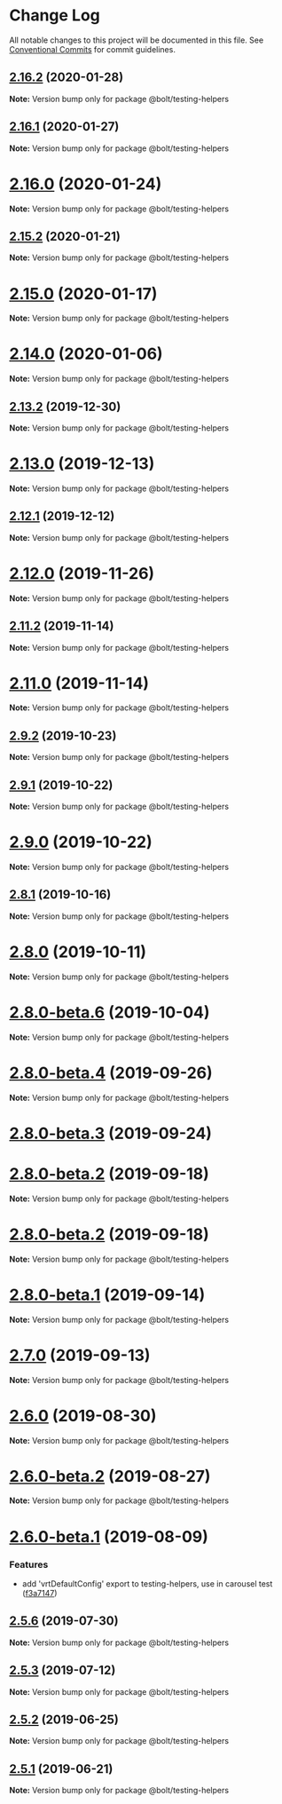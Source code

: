 # Change Log

All notable changes to this project will be documented in this file.
See [Conventional Commits](https://conventionalcommits.org) for commit guidelines.

## [2.16.2](https://github.com/bolt-design-system/bolt/tree/master/packages/testing-helpers/compare/v2.16.1...v2.16.2) (2020-01-28)

**Note:** Version bump only for package @bolt/testing-helpers





## [2.16.1](https://github.com/bolt-design-system/bolt/tree/master/packages/testing-helpers/compare/v2.16.0...v2.16.1) (2020-01-27)

**Note:** Version bump only for package @bolt/testing-helpers





# [2.16.0](https://github.com/bolt-design-system/bolt/tree/master/packages/testing-helpers/compare/v2.15.2...v2.16.0) (2020-01-24)

**Note:** Version bump only for package @bolt/testing-helpers





## [2.15.2](https://github.com/bolt-design-system/bolt/tree/master/packages/testing-helpers/compare/v2.15.1...v2.15.2) (2020-01-21)

**Note:** Version bump only for package @bolt/testing-helpers





# [2.15.0](https://github.com/bolt-design-system/bolt/tree/master/packages/testing-helpers/compare/v2.14.3...v2.15.0) (2020-01-17)

**Note:** Version bump only for package @bolt/testing-helpers





# [2.14.0](https://github.com/bolt-design-system/bolt/tree/master/packages/testing-helpers/compare/v2.13.3...v2.14.0) (2020-01-06)

**Note:** Version bump only for package @bolt/testing-helpers





## [2.13.2](https://github.com/bolt-design-system/bolt/tree/master/packages/testing-helpers/compare/v2.13.1...v2.13.2) (2019-12-30)

**Note:** Version bump only for package @bolt/testing-helpers





# [2.13.0](https://github.com/bolt-design-system/bolt/tree/master/packages/testing-helpers/compare/v2.12.1...v2.13.0) (2019-12-13)

**Note:** Version bump only for package @bolt/testing-helpers





## [2.12.1](https://github.com/bolt-design-system/bolt/tree/master/packages/testing-helpers/compare/v2.12.0...v2.12.1) (2019-12-12)

**Note:** Version bump only for package @bolt/testing-helpers





# [2.12.0](https://github.com/bolt-design-system/bolt/tree/master/packages/testing-helpers/compare/v2.11.4...v2.12.0) (2019-11-26)

**Note:** Version bump only for package @bolt/testing-helpers





## [2.11.2](https://github.com/bolt-design-system/bolt/tree/master/packages/testing-helpers/compare/v2.11.1...v2.11.2) (2019-11-14)

**Note:** Version bump only for package @bolt/testing-helpers





# [2.11.0](https://github.com/bolt-design-system/bolt/tree/master/packages/testing-helpers/compare/v2.10.0...v2.11.0) (2019-11-14)

**Note:** Version bump only for package @bolt/testing-helpers





## [2.9.2](https://github.com/bolt-design-system/bolt/tree/master/packages/testing-helpers/compare/v2.9.1...v2.9.2) (2019-10-23)

**Note:** Version bump only for package @bolt/testing-helpers





## [2.9.1](https://github.com/bolt-design-system/bolt/tree/master/packages/testing-helpers/compare/v2.9.0...v2.9.1) (2019-10-22)

**Note:** Version bump only for package @bolt/testing-helpers





# [2.9.0](https://github.com/bolt-design-system/bolt/tree/master/packages/testing-helpers/compare/v2.8.3...v2.9.0) (2019-10-22)

**Note:** Version bump only for package @bolt/testing-helpers





## [2.8.1](https://github.com/bolt-design-system/bolt/tree/master/packages/testing-helpers/compare/v2.8.0...v2.8.1) (2019-10-16)

**Note:** Version bump only for package @bolt/testing-helpers





# [2.8.0](https://github.com/bolt-design-system/bolt/tree/master/packages/testing-helpers/compare/v2.8.0-beta.6...v2.8.0) (2019-10-11)

**Note:** Version bump only for package @bolt/testing-helpers





# [2.8.0-beta.6](https://github.com/bolt-design-system/bolt/tree/master/packages/testing-helpers/compare/v2.8.0-beta.5...v2.8.0-beta.6) (2019-10-04)

**Note:** Version bump only for package @bolt/testing-helpers





# [2.8.0-beta.4](https://github.com/bolt-design-system/bolt/tree/master/packages/testing-helpers/compare/v2.8.0-beta.3...v2.8.0-beta.4) (2019-09-26)

**Note:** Version bump only for package @bolt/testing-helpers





# [2.8.0-beta.3](https://github.com/bolt-design-system/bolt/tree/master/packages/testing-helpers/compare/v2.7.1...v2.8.0-beta.3) (2019-09-24)



# [2.8.0-beta.2](https://github.com/bolt-design-system/bolt/tree/master/packages/testing-helpers/compare/v2.7.0...v2.8.0-beta.2) (2019-09-18)

**Note:** Version bump only for package @bolt/testing-helpers





# [2.8.0-beta.2](https://github.com/bolt-design-system/bolt/tree/master/packages/testing-helpers/compare/v2.7.0...v2.8.0-beta.2) (2019-09-18)

**Note:** Version bump only for package @bolt/testing-helpers





# [2.8.0-beta.1](https://github.com/bolt-design-system/bolt/tree/master/packages/testing-helpers/compare/v2.7.0...v2.8.0-beta.1) (2019-09-14)

**Note:** Version bump only for package @bolt/testing-helpers





# [2.7.0](https://github.com/bolt-design-system/bolt/tree/master/packages/testing-helpers/compare/v2.6.0...v2.7.0) (2019-09-13)

**Note:** Version bump only for package @bolt/testing-helpers





# [2.6.0](https://github.com/bolt-design-system/bolt/tree/master/packages/testing-helpers/compare/v2.6.0-beta.2...v2.6.0) (2019-08-30)

**Note:** Version bump only for package @bolt/testing-helpers





# [2.6.0-beta.2](https://github.com/bolt-design-system/bolt/tree/master/packages/testing-helpers/compare/v2.6.0-beta.1...v2.6.0-beta.2) (2019-08-27)

**Note:** Version bump only for package @bolt/testing-helpers





# [2.6.0-beta.1](https://github.com/bolt-design-system/bolt/tree/master/packages/testing-helpers/compare/v2.5.6...v2.6.0-beta.1) (2019-08-09)


### Features

* add 'vrtDefaultConfig' export to testing-helpers, use in carousel test ([f3a7147](https://github.com/bolt-design-system/bolt/tree/master/packages/testing-helpers/commit/f3a7147))





## [2.5.6](https://github.com/bolt-design-system/bolt/tree/master/packages/testing-helpers/compare/v2.5.5...v2.5.6) (2019-07-30)

**Note:** Version bump only for package @bolt/testing-helpers





## [2.5.3](https://github.com/bolt-design-system/bolt/tree/master/packages/testing-helpers/compare/v2.5.2...v2.5.3) (2019-07-12)

**Note:** Version bump only for package @bolt/testing-helpers





## [2.5.2](https://github.com/bolt-design-system/bolt/tree/master/packages/testing-helpers/compare/v2.5.1...v2.5.2) (2019-06-25)

**Note:** Version bump only for package @bolt/testing-helpers





## [2.5.1](https://github.com/bolt-design-system/bolt/tree/master/packages/testing-helpers/compare/v2.5.0...v2.5.1) (2019-06-21)

**Note:** Version bump only for package @bolt/testing-helpers

